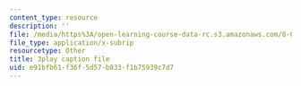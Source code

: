 ```yaml
---
content_type: resource
description: ''
file: /media/https%3A/open-learning-course-data-rc.s3.amazonaws.com/8-01sc-classical-mechanics-fall-2016/e91bfb61f36f5d57b833f1b75939c7d7_7TljYDljC5w.vtt
file_type: application/x-subrip
resourcetype: Other
title: 3play caption file
uid: e91bfb61-f36f-5d57-b833-f1b75939c7d7
---
```

